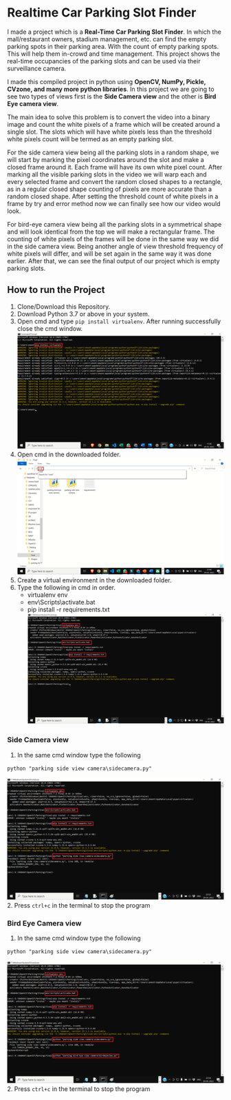 
# Realtime Car Parking Slot Finder

I made a project which is a **Real-Time Car Parking Slot Finder**. In which the mall/restaurant owners, stadium management, etc. can find the empty parking spots in their parking area. With the count of empty parking spots. This will help them in-crowd and time management. This project shows the real-time occupancies of the parking slots and can be used via their surveillance camera.

I made this compiled project in python using **OpenCV, NumPy, Pickle, CVzone, and many more python libraries**. In this project we are going to see two types of views first is the **Side Camera view** and the other is **Bird Eye camera view**.

The main idea to solve this problem is to convert the video into a binary image and count the white pixels of a frame which will be created around a single slot. The slots which will have white pixels less than the threshold white pixels count will be termed as an empty parking slot.

For the side camera view being all the parking slots in a random shape, we will start by marking the pixel coordinates around the slot and make a closed frame around it. Each frame will have its own white pixel count. After marking all the visible parking slots in the video we will warp each and every selected frame and convert the random closed shapes to a rectangle, as in a regular closed shape counting of pixels are more accurate than a random closed shape. After setting the threshold count of white pixels in a frame by try and error method now we can finally see how our video would look.

For bird-eye camera view being all the parking slots in a symmetrical shape and will look identical from the top we will make a rectangular frame. The counting of white pixels of the frames will be done in the same way we did in the side camera view. Being another angle of view threshold frequency of white pixels will differ, and will be set again in the same way it was done earlier. After that, we can see the final output of our project which is empty parking slots.




## How to run the Project
1. Clone/Download this Repository.
2. Download Python 3.7 or above in your system.
3. Open cmd and type `pip install virtualenv`. After running successfully close the cmd window.<br /> 
![Image](https://github.com/raghavsinghal1012/Realtime-Car-Parking-Slot-Finder/blob/main/Images/7.png)
4. Open cmd in the downloaded folder.
![Image](https://github.com/raghavsinghal1012/Realtime-Car-Parking-Slot-Finder/blob/main/Images/11.png)
5. Create a virtual environment in the downloaded folder.
6. Type the following in cmd in order.
    - virtualenv env
    - env\Scripts\activate.bat
    - pip install -r requirements.txt
    ![Image](https://github.com/raghavsinghal1012/Realtime-Car-Parking-Slot-Finder/blob/main/Images/12.png)
### Side Camera view
1. In the same cmd window type the following
```
python "parking side view camera\sidecamera.py"
```
![Image](https://github.com/raghavsinghal1012/Realtime-Car-Parking-Slot-Finder/blob/main/Images/13.png)
2. Press `ctrl+c` in the terminal to stop the program

### Bird Eye Camera view
1. In the same cmd window type the following
```
python "parking side view camera\sidecamera.py"
```
![Image](https://github.com/raghavsinghal1012/Realtime-Car-Parking-Slot-Finder/blob/main/Images/14.png)
2. Press `ctrl+c` in the terminal to stop the program
